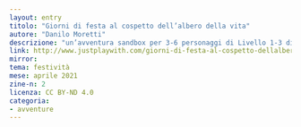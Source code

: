 ```yaml
---
layout: entry
titolo: "Giorni di festa al cospetto dell’albero della vita"
autore: "Danilo Moretti"
descrizione: "un’avventura sandbox per 3-6 personaggi di Livello 1-3 di qualunque retroclone o neoclone OSR."
link: http://www.justplaywith.com/giorni-di-festa-al-cospetto-dellalbero-della-vita/
mirror: 
tema: festività
mese: aprile 2021
zine-n: 2
licenza: CC BY-ND 4.0
categoria:
- avventure
---
```

